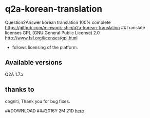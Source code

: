 # q2a-korean-translation
Question2Answer korean  translation 100% complete<br/>
https://github.com/minwook-shin/q2a-korean-translation
##Translate licenses
GPL (GNU General Public License) 2.0
http://www.fsf.org/licenses/gpl.html
* follows licensing of the platform.

## Available versions
Q2A 1.7.x

## thanks to
cogniti, Thank you for bug fixes.

##DOWNLOAD
###2016Y 2M 21D [here](https://github.com/minwook-shin/q2a-korean-translation/releases/tag/02.21)
